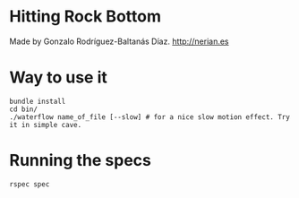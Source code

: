 # Hitting Rock Bottom

Made by Gonzalo Rodríguez-Baltanás Díaz. http://nerian.es

# Way to use it
           
	bundle install 
	cd bin/
	./waterflow name_of_file [--slow] # for a nice slow motion effect. Try it in simple cave.
		
# Running the specs

	rspec spec

